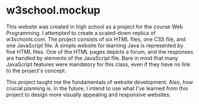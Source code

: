 # w3school.mockup

This website was created in high school as a project for the course Web Programming. 
I attempted to create a scaled-down replica of w3schools.com. 
The project consists of six HTML files, one CSS file, and one JavaScript file. 
A simple website for learning Java is represented by five HTML files. 
One of the HTML pages depicts a forum, and the responses are handled by elements of the JavaScript file.
Bare in mind that many JavaScript features were mandatory for this class, even if they have no link to the project's concept.

This project taught me the fundamentals of website development. 
Also, how crucial planning is. 
In the future, I intend to use what I've learned from this project to design more visually appealing and responsive websites.
